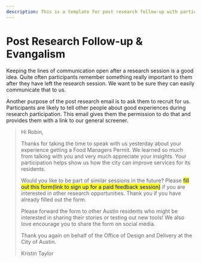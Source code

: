 ```yaml
---
description: This is a template for post research follow-up with participants.
---
```


# Post Research Follow-up & Evangalism

Keeping the lines of communication open after a research session is a good idea. Quite often participants remember something really important to them after they have left the research session. We want to be sure they can easily communicate that to us.

Another purpose of the post research email is to ask them to recruit for us. Participants are likely to tell other people about good experiences during research participation. This email gives them the permission to do that and provides them with a link to our general screener.

> Hi Robin,
>
> Thanks for taking the time to speak with us yesterday about your experience getting a Food Managers Permit. We learned so much from talking with you and very much appreciate your insights. Your participation helps show us how the city can improve services for its residents.
>
> Would you like to be part of similar sessions in the future? Please <mark style="color:blue;">fill out this form(link to sign up for a paid feedback session)</mark> if you are interested in other research opportunities. Thank you if you have already filled out the form.
>
> Please forward the form to other Austin residents who might be interested in sharing their stories or testing out new tools! We also love encourage you to share the form on social media.
>
> Thank you again on behalf of the Office of Design and Delivery at the City of Austin.
>
> Kristin Taylor
